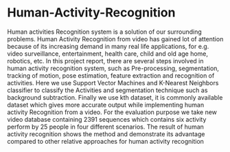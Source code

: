 # Human-Activity-Recognition

Human activities Recognition system is a solution of our surrounding problems. Human Activity Recognition from video has gained lot of attention because of its increasing demand in many real life applications, for e.g. video surveillance, entertainment, health care, child and old age home, robotics, etc. In this project report, there are several steps involved in human activity recognition system, such as Pre-processing, segmentation, tracking of motion, pose estimation, feature extraction and recognition of activities. Here we use Support Vector Machines and K-Nearest Neighbors classifier to classify the Activities and segmentation technique such as background subtraction. Finally we use kth dataset, it is commonly available dataset which gives more accurate output while implementing human activity Recognition from a video. For the evaluation purpose we take new video database containing 2391 sequences which contains six activity perform by 25 people in four different scenarios. The result of human activity recognition shows the method and demonstrate its advantage compared to other relative approaches for human activity recognition
